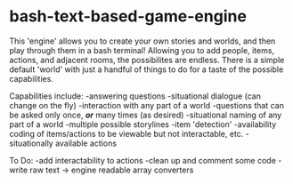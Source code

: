 # bash-text-based-game-engine
This 'engine' allows you to create your own stories and worlds, and then play through them in a bash terminal! Allowing you to add people, items, actions, and adjacent rooms, the possibilites are endless. There is a simple default 'world' with just a handful of things to do for a taste of the possible capabilities.

Capabilities include:
    -answering questions
    -situational dialogue (can change on the fly)
    -interaction with any part of a world
    -questions that can be asked only once, ***or*** many times (as desired)
    -situational naming of any part of a world
    -multiple possible storylines
    -item 'detection'
    -availability coding of items/actions to be viewable but not interactable, etc.
    -situationally available actions


To Do:
    -add interactability to actions
    -clean up and comment some code
    -write raw text -> engine readable array converters
